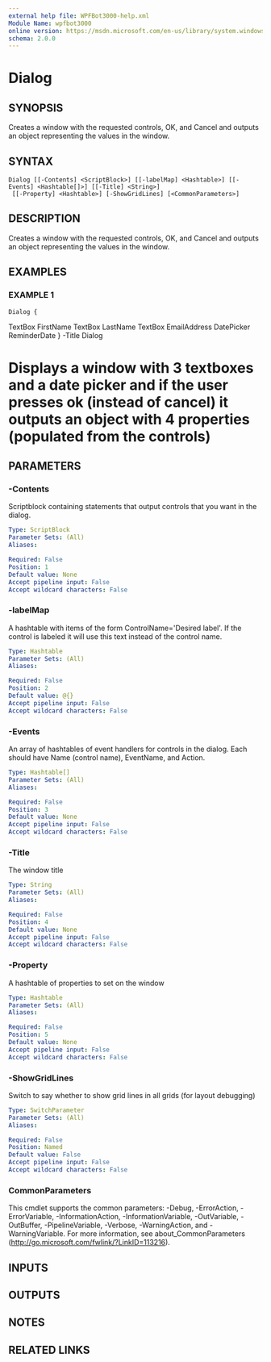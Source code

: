 ```yaml
---
external help file: WPFBot3000-help.xml
Module Name: wpfbot3000
online version: https://msdn.microsoft.com/en-us/library/system.windows.controls.datepicker
schema: 2.0.0
---
```


# Dialog

## SYNOPSIS
Creates a window with the requested controls, OK, and Cancel and outputs an object representing the values in the window.

## SYNTAX

```
Dialog [[-Contents] <ScriptBlock>] [[-labelMap] <Hashtable>] [[-Events] <Hashtable[]>] [[-Title] <String>]
 [[-Property] <Hashtable>] [-ShowGridLines] [<CommonParameters>]
```

## DESCRIPTION
Creates a window with the requested controls, OK, and Cancel and outputs an object representing the values in the window.

## EXAMPLES

### EXAMPLE 1
```
Dialog {
```

TextBox FirstName
    TextBox LastName
    TextBox EmailAddress
    DatePicker ReminderDate
} -Title Dialog

# Displays a window with 3 textboxes and a date picker and if the user presses ok (instead of cancel) it outputs an object with 4 properties (populated from the controls)

## PARAMETERS

### -Contents
Scriptblock containing statements that output controls that you want in the dialog.

```yaml
Type: ScriptBlock
Parameter Sets: (All)
Aliases:

Required: False
Position: 1
Default value: None
Accept pipeline input: False
Accept wildcard characters: False
```

### -labelMap
A hashtable with items of the form ControlName='Desired label'. 
If the control is labeled it will use this text instead of the control name.

```yaml
Type: Hashtable
Parameter Sets: (All)
Aliases:

Required: False
Position: 2
Default value: @{}
Accept pipeline input: False
Accept wildcard characters: False
```

### -Events
An array of hashtables of event handlers for controls in the dialog. 
Each should have Name (control name), EventName, and Action.

```yaml
Type: Hashtable[]
Parameter Sets: (All)
Aliases:

Required: False
Position: 3
Default value: None
Accept pipeline input: False
Accept wildcard characters: False
```

### -Title
The window title

```yaml
Type: String
Parameter Sets: (All)
Aliases:

Required: False
Position: 4
Default value: None
Accept pipeline input: False
Accept wildcard characters: False
```

### -Property
A hashtable of properties to set on the window

```yaml
Type: Hashtable
Parameter Sets: (All)
Aliases:

Required: False
Position: 5
Default value: None
Accept pipeline input: False
Accept wildcard characters: False
```

### -ShowGridLines
Switch to say whether to show grid lines in all grids (for layout debugging)

```yaml
Type: SwitchParameter
Parameter Sets: (All)
Aliases:

Required: False
Position: Named
Default value: False
Accept pipeline input: False
Accept wildcard characters: False
```

### CommonParameters
This cmdlet supports the common parameters: -Debug, -ErrorAction, -ErrorVariable, -InformationAction, -InformationVariable, -OutVariable, -OutBuffer, -PipelineVariable, -Verbose, -WarningAction, and -WarningVariable.
For more information, see about_CommonParameters (http://go.microsoft.com/fwlink/?LinkID=113216).

## INPUTS

## OUTPUTS

## NOTES

## RELATED LINKS

